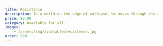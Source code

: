 ```yaml
---
title: Resistance
description: In a world on the edge of collapse, he moves through the shadows-scarred, relentless, and bound to a purpose he can’t forget
price: 80.00
category: Available for all.
images: 
    - /assets/img/available/resistence.jpg
order: 500
---
```

